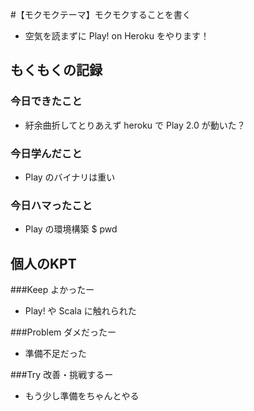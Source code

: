 #【モクモクテーマ】モクモクすることを書く
* 空気を読まずに Play! on Heroku をやります！

## もくもくの記録
### 今日できたこと
* 紆余曲折してとりあえず heroku で Play 2.0 が動いた？

### 今日学んだこと
* Play のバイナリは重い

### 今日ハマったこと
* Play の環境構築
 $ pwd

## 個人のKPT
###Keep よかったー
* Play! や Scala に触れられた

###Problem ダメだったー
* 準備不足だった

###Try 改善・挑戦するー
* もう少し準備をちゃんとやる


